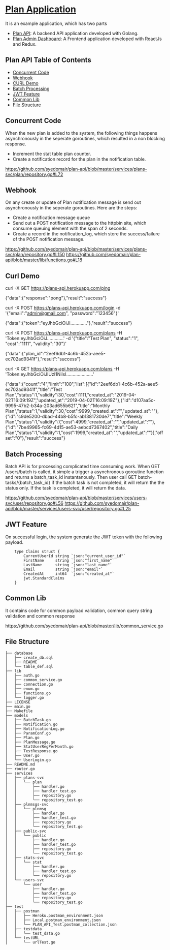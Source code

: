 # [Plan Application](https://plans-admin.herokuapp.com)
It is an example application, which has two parts 
 * [Plan API](https://plans-api.herokuapp.com): A backend API application developed with Golang. 
 * [Plan Admin Dashboard](https://plans-admin.herokuapp.com): A Frontend application developed with ReactJs and Redux.


## Plan API Table of Contents
* [Concurrent Code](#concurrent-code)
* [Webhook](#webhook)
* [CURL Demo](#curl-demo)
* [Batch Processing](#batch-processing)
* [JWT Feature](#jwt-feature)
* [Common Lib](#common-lib)
* [File Structure](#file-structure)


## Concurrent Code
When the new plan is added to the system, the following things happens asynchronously in the seperate goroutines, which resulted in a non blocking response.   
 * Increment the stat table plan counter.
 * Create a notification record for the plan in the notification table. 

https://github.com/syedomair/plan-api/blob/master/services/plans-svc/plan/repository.go#L72

## Webhook 
On any create or update of Plan notification message is send out asynchronously in the seperate goroutines. Here are the steps: 
 * Create a notification message queue
 * Send out a POST notification message to the httpbin site, which consume queuing element with the span of 2 seconds.  
 * Create a record in the notification_log, which store the success/failure of the POST notification message. 
 
https://github.com/syedomair/plan-api/blob/master/services/plans-svc/plan/repository.go#L150
https://github.com/syedomair/plan-api/blob/master/lib/functions.go#L18

## Curl Demo
curl -X GET https://plans-api.herokuapp.com/ping

{"data":{"response":"pong"},"result":"success"}



curl -X POST https://plans-api.herokuapp.com/login -d '{"email":"admin@gmail.com", "password":"123456"}'

{"data":{"token":"eyJhbGciOiJI............."},"result":"success"}



curl -X POST https://plans-api.herokuapp.com/plans -H 'Token:eyJhbGciOiJ.............' -d '{"title":"Test Plan", "status":"1", "cost":"1111", "validity":"30"}'

{"data":{"plan_id":"2eef6db1-4c6b-452a-aee5-ec702ad9341f"},"result":"success"}



curl -X GET https://plans-api.herokuapp.com/plans -H 'Token:eyJhbGciOiJIUzI1NiIsI.....................' 

{"data":{"count":"4","limit":"100","list":[{"id":"2eef6db1-4c6b-452a-aee5-ec702ad9341f","title":"Test Plan","status":1,"validity":30,"cost":1111,"created_at":"2019-04-02T16:09:19Z","updated_at":"2019-04-02T16:09:19Z"},{"id":"d107aa5c-9995-47b2-b34a-203ad655b621","title":"Monthly Plan","status":1,"validity":30,"cost":9999,"created_at":"","updated_at":""},{"id":"c9de5200-dbad-44b8-b5fc-ab1381730de7","title":"Weekly Plan","status":1,"validity":7,"cost":4999,"created_at":"","updated_at":""},{"id":"7be49965-fc69-4d15-ae53-aebcd7367402","title":"Daily Plan","status":1,"validity":1,"cost":1999,"created_at":"","updated_at":""}],"offset":"0"},"result":"success"}



## Batch Processing
Batch API is for processing complicated time consuming work. 
When GET /users/batch is called, it simple a trigger a asynchronous goroutine function and returns a batch_task_id instantanously. 
Then user call GET batch-tasks/{batch_task_id} if the batch task is not completed, it will return the the status only. If the task is completed, it will return the data. 

https://github.com/syedomair/plan-api/blob/master/services/users-svc/user/repository.go#L56	
https://github.com/syedomair/plan-api/blob/master/services/users-svc/user/repository.go#L25

## JWT Feature
On successful login, the system generate the JWT token with the following payload. 
```
	type Claims struct {
		CurrentUserId string `json:"current_user_id"`
		FirstName     string `json:"first_name"`
		LastName      string `json:"last_name"`
		Email         string `json:"email"`
		CreatedAt     int64  `json:"created_at"`
		jwt.StandardClaims
	}
```

## Common Lib
It contains code for common payload validation, common query string validation and  common response 

https://github.com/syedomair/plan-api/blob/master/lib/common_service.go


## File Structure
```
├── database
│   ├── create_db.sql
│   ├── README
│   └── table_def.sql
├── lib
│   ├── auth.go
│   ├── common_service.go
│   ├── connection.go
│   ├── enum.go
│   ├── functions.go
│   └── logger.go
├── LICENSE
├── main.go
├── Makefile
├── models
│   ├── BatchTask.go
│   ├── Notification.go
│   ├── NotificationLog.go
│   ├── ParamConf.go
│   ├── Plan.go
│   ├── PlanMessage.go
│   ├── StatUserRegPerMonth.go
│   ├── TestResponse.go
│   ├── User.go
│   └── UserLogin.go
├── README.md
├── router.go
├── services
│   ├── plans-svc
│   │   └── plan
│   │       ├── handler.go
│   │       ├── handler_test.go
│   │       ├── repository.go
│   │       └── repository_test.go
│   ├── plnmsgs-svc
│   │   └── plnmsg
│   │       ├── handler.go
│   │       ├── handler_test.go
│   │       ├── repository.go
│   │       └── repository_test.go
│   ├── public-svc
│   │   └── public
│   │       ├── handler.go
│   │       ├── handler_test.go
│   │       ├── repository.go
│   │       └── repository_test.go
│   ├── stats-svc
│   │   └── stat
│   │       ├── handler.go
│   │       ├── handler_test.go
│   │       └── repository.go
│   └── users-svc
│       └── user
│           ├── handler.go
│           ├── handler_test.go
│           ├── repository.go
│           └── repository_test.go
├── test
│   ├── postman
│   │   ├── Heroku.postman_environment.json
│   │   ├── Local.postman_environment.json
│   │   └── PLAN_API_Test.postman_collection.json
│   ├── testdata
│   │   └── test_data.go
│   └── testURL
│       └── urlTest.go

```
